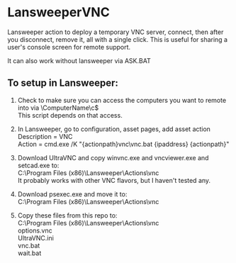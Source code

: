 # LansweeperVNC
Lansweeper action to deploy a temporary VNC server, connect, then after you disconnect, remove it, all with a single click.  This is useful for sharing a user's console screen for remote support.

It can also work without lansweeper via ASK.BAT

## To setup in Lansweeper:
1. Check to make sure you can access the computers you want to remote into via \\ComputerName\c$<br>
   This script depends on that access.

2. In Lansweeper, go to configuration, asset pages, add asset action<br>
Description = VNC<br>
Action = cmd.exe /K "{actionpath}vnc\vnc.bat {ipaddress} {actionpath}"

3. Download UltraVNC and copy winvnc.exe and vncviewer.exe and setcad.exe to:<br>
C:\Program Files (x86)\Lansweeper\Actions\vnc<br>
It probably works with other VNC flavors, but I haven't tested any.

4. Download psexec.exe and move it to:<br>
C:\Program Files (x86)\Lansweeper\Actions\vnc

5. Copy these files from this repo to:<br>
C:\Program Files (x86)\Lansweeper\Actions\vnc<br>
options.vnc<br>
UltraVNC.ini<br>
vnc.bat<br>
wait.bat<br>

